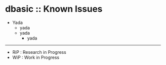 # dbasic :: Known Issues

* Yada
	+ yada
	+ yada
		- yada

- - -

* RiP : Research in Progress
* WiP : Work in Progress
